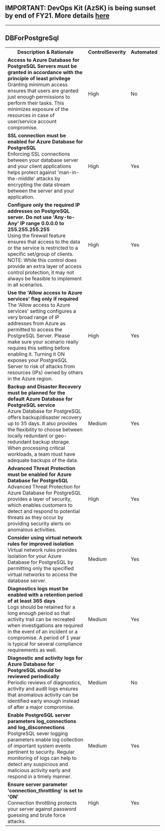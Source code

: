 ## IMPORTANT: DevOps Kit (AzSK) is being sunset by end of FY21. More details [here](/ReleaseNotes/AzSKSunsetNotice.md)
----------------------------------------------

<html>
<head>

</head><body>
<H2>DBForPostgreSql</H2><table><tr><th>Description & Rationale</th><th>ControlSeverity</th><th>Automated</th></tr>
<tr><td><b>Access to Azure Database for PostgreSQL Servers must be granted in accordance with the principle of least privilege</b><br/>Granting minimum access ensures that users are granted just enough permissions to perform their tasks. This minimizes exposure of the resources in case of user/service account compromise.</td><td>High</td><td>No</td></tr><tr><td><b>SSL connection must be enabled for Azure Database for PostgreSQL</b><br/>Enforcing SSL connections between your database server and your client applications helps protect against 'man-in-the-middle' attacks by encrypting the data stream between the server and your application.</td><td>High</td><td>Yes</td></tr><tr><td><b>Configure only the required IP addresses on PostgreSQL server. Do not use 'Any-to-Any' IP range 0.0.0.0 to 255.255.255.255</b><br/>Using the firewall feature ensures that access to the data or the service is restricted to a specific set/group of clients. NOTE: While this control does provide an extra layer of access control protection, it may not always be feasible to implement in all scenarios.</td><td>High</td><td>Yes</td></tr><tr><td><b>Use the 'Allow access to Azure services' flag only if required</b><br/>The 'Allow access to Azure services' setting configures a very broad range of IP addresses from Azure as permitted to access the PostgreSQL Server. Please make sure your scenario really requires this setting before enabling it. Turning it ON exposes your PostgreSQL Server to risk of attacks from resources (IPs) owned by others in the Azure region.</td><td>High</td><td>Yes</td></tr><tr><td><b>Backup and Disaster Recovery must be planned for the default Azure Database for PostgreSQL service</b><br/>Azure Database for PostgreSQL offers backup/disaster recovery up to 35 days. It also provides the flexibility to choose between locally redundant or geo-redundant backup storage. When processing critical workloads, a team must have adequate backups of the data.</td><td>Medium</td><td>Yes</td></tr><tr><td><b>Advanced Threat Protection must be enabled for Azure Database for PostgreSQL</b><br/>Advanced Threat Protection for Azure Database for PostgreSQL provides a layer of security, which enables customers to detect and respond to potential threats as they occur by providing security alerts on anomalous activities.</td><td>High</td><td>Yes</td></tr><tr><td><b>Consider using virtual network rules for improved isolation</b><br/>Virtual network rules provides isolation for your Azure Database for PostgreSQL by permitting only the specified virtual networks to access the database server.</td><td>Medium</td><td>Yes</td></tr><tr><td><b>Diagnostics logs must be enabled with a retention period of at least 365 days</b><br/>Logs should be retained for a long enough period so that activity trail can be recreated when investigations are required in the event of an incident or a compromise. A period of 1 year is typical for several compliance requirements as well.</td><td>Medium</td><td>Yes</td></tr><tr><td><b>Diagnostic and activity logs for Azure Database for PostgreSQL should be reviewed periodically</b><br/>Periodic reviews of diagnostics, activity and audit logs ensures that anomalous activity can be identified early enough instead of after a major compromise.</td><td>Medium</td><td>No</td></tr><tr><td><b>Enable PostgreSQL server parameters log_connections and log_disconnections</b><br/>PostgreSQL sever logging parameters enable log collection of important system events pertinent to security. Regular monitoring of logs can help to detect any suspicious and malicious activity early and respond in a timely manner.</td><td>Medium</td><td>Yes</td></tr><tr><td><b>Ensure server parameter 'connection_throttling' is set to 'ON'</b><br/>Connection throttling protects your server against password guessing and brute force attacks.</td><td>High</td><td>Yes</td></tr></table>
<table>
</table>
</body></html>
